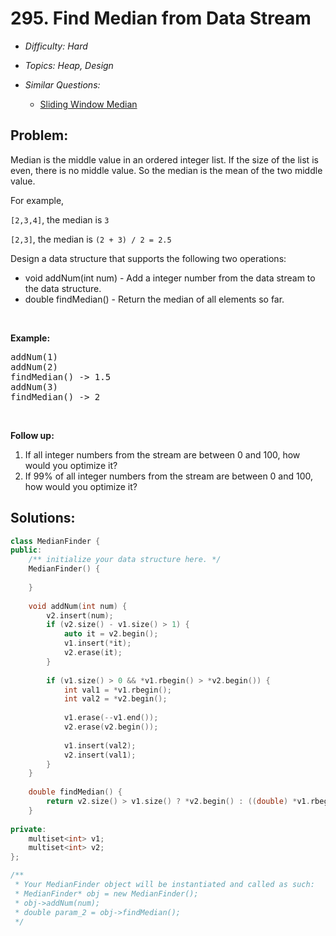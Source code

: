 # 295. Find Median from Data Stream

* *Difficulty: Hard*

* *Topics: Heap, Design*

* *Similar Questions:*

  * [Sliding Window Median](sliding-window-median.md)

## Problem:

<p>Median is the middle value in an ordered integer list. If the size of the list is even, there is no middle value. So the median is the mean of the two middle value.</p>
For example,

<p><code>[2,3,4]</code>, the median is <code>3</code></p>

<p><code>[2,3]</code>, the median is <code>(2 + 3) / 2 = 2.5</code></p>

<p>Design a data structure that supports the following two operations:</p>

<ul>
	<li>void addNum(int num) - Add a integer number from the data stream to the data structure.</li>
	<li>double findMedian() - Return the median of all elements so far.</li>
</ul>

<p>&nbsp;</p>

<p><strong>Example:</strong></p>

<pre>
addNum(1)
addNum(2)
findMedian() -&gt; 1.5
addNum(3) 
findMedian() -&gt; 2
</pre>

<p>&nbsp;</p>

<p><strong>Follow up:</strong></p>

<ol>
	<li>If all integer numbers from the stream are between 0&nbsp;and 100, how would you optimize it?</li>
	<li>If 99% of all integer numbers from the stream are between 0 and 100, how would you optimize it?</li>
</ol>

## Solutions:

```c++
class MedianFinder {
public:
    /** initialize your data structure here. */
    MedianFinder() {
        
    }
    
    void addNum(int num) {
        v2.insert(num);
        if (v2.size() - v1.size() > 1) {
            auto it = v2.begin();
            v1.insert(*it);
            v2.erase(it);
        }
        
        if (v1.size() > 0 && *v1.rbegin() > *v2.begin()) {
            int val1 = *v1.rbegin();
            int val2 = *v2.begin();
            
            v1.erase(--v1.end());
            v2.erase(v2.begin());
            
            v1.insert(val2);
            v2.insert(val1);
        }
    }
    
    double findMedian() {
        return v2.size() > v1.size() ? *v2.begin() : ((double) *v1.rbegin() + (double) *v2.begin()) / 2;
    }
    
private:
    multiset<int> v1;
    multiset<int> v2;
};

/**
 * Your MedianFinder object will be instantiated and called as such:
 * MedianFinder* obj = new MedianFinder();
 * obj->addNum(num);
 * double param_2 = obj->findMedian();
 */
```
